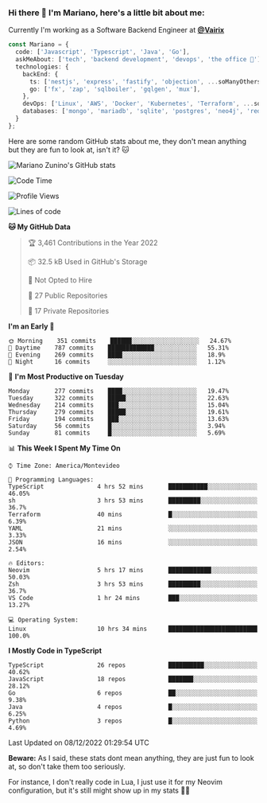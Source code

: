 ### Hi there 👋 I'm Mariano, here's a little bit about me:

Currently I'm working as a Software Backend Engineer at [**@Vairix**](https://vairix.com)

```ts
const Mariano = {
  code: ['Javascript', 'Typescript', 'Java', 'Go'],
  askMeAbout: ['tech', 'backend development', 'devops', 'the office 💼'],
  technologies: {
    backEnd: {
      ts: ['nestjs', 'express', 'fastify', 'objection', ...soManyOthersFrameworks],
      go: ['fx', 'zap', 'sqlboiler', 'gqlgen', 'mux'],
    },
    devOps: ['Linux', 'AWS', 'Docker', 'Kubernetes', 'Terraform', ...soManyOthersTools],
    databases: ['mongo', 'mariadb', 'sqlite', 'postgres', 'neo4j', 'redis'],
  }
};
```

Here are some random GitHub stats about me, they don't mean anything but they are fun to look at, isn't it? 🐱

![Mariano Zunino's GitHub stats](https://github-readme-stats.vercel.app/api?username=marianozunino&count_private=true&show_icons=true&theme=radical)

<!--START_SECTION:waka-->
![Code Time](http://img.shields.io/badge/Code%20Time-361%20hrs%2018%20mins-blue)

![Profile Views](http://img.shields.io/badge/Profile%20Views-6-blue)

![Lines of code](https://img.shields.io/badge/From%20Hello%20World%20I%27ve%20Written-376%20Thousand%20lines%20of%20code-blue)

**🐱 My GitHub Data** 

> 🏆 3,461 Contributions in the Year 2022
 > 
> 📦 32.5 kB Used in GitHub's Storage 
 > 
> 🚫 Not Opted to Hire
 > 
> 📜 27 Public Repositories 
 > 
> 🔑 17 Private Repositories  
 > 
**I'm an Early 🐤** 

```text
🌞 Morning    351 commits    ██████░░░░░░░░░░░░░░░░░░░   24.67% 
🌆 Daytime    787 commits    █████████████░░░░░░░░░░░░   55.31% 
🌃 Evening    269 commits    ████░░░░░░░░░░░░░░░░░░░░░   18.9% 
🌙 Night      16 commits     ░░░░░░░░░░░░░░░░░░░░░░░░░   1.12%

```
📅 **I'm Most Productive on Tuesday** 

```text
Monday       277 commits    ████░░░░░░░░░░░░░░░░░░░░░   19.47% 
Tuesday      322 commits    █████░░░░░░░░░░░░░░░░░░░░   22.63% 
Wednesday    214 commits    ███░░░░░░░░░░░░░░░░░░░░░░   15.04% 
Thursday     279 commits    █████░░░░░░░░░░░░░░░░░░░░   19.61% 
Friday       194 commits    ███░░░░░░░░░░░░░░░░░░░░░░   13.63% 
Saturday     56 commits     █░░░░░░░░░░░░░░░░░░░░░░░░   3.94% 
Sunday       81 commits     █░░░░░░░░░░░░░░░░░░░░░░░░   5.69%

```


📊 **This Week I Spent My Time On** 

```text
⌚︎ Time Zone: America/Montevideo

💬 Programming Languages: 
TypeScript               4 hrs 52 mins       ███████████░░░░░░░░░░░░░░   46.05% 
sh                       3 hrs 53 mins       █████████░░░░░░░░░░░░░░░░   36.7% 
Terraform                40 mins             █░░░░░░░░░░░░░░░░░░░░░░░░   6.39% 
YAML                     21 mins             ░░░░░░░░░░░░░░░░░░░░░░░░░   3.33% 
JSON                     16 mins             ░░░░░░░░░░░░░░░░░░░░░░░░░   2.54%

🔥 Editors: 
Neovim                   5 hrs 17 mins       ████████████░░░░░░░░░░░░░   50.03% 
Zsh                      3 hrs 53 mins       █████████░░░░░░░░░░░░░░░░   36.7% 
VS Code                  1 hr 24 mins        ███░░░░░░░░░░░░░░░░░░░░░░   13.27%

💻 Operating System: 
Linux                    10 hrs 34 mins      █████████████████████████   100.0%

```

**I Mostly Code in TypeScript** 

```text
TypeScript               26 repos            ██████████░░░░░░░░░░░░░░░   40.62% 
JavaScript               18 repos            ███████░░░░░░░░░░░░░░░░░░   28.12% 
Go                       6 repos             ██░░░░░░░░░░░░░░░░░░░░░░░   9.38% 
Java                     4 repos             █░░░░░░░░░░░░░░░░░░░░░░░░   6.25% 
Python                   3 repos             █░░░░░░░░░░░░░░░░░░░░░░░░   4.69%

```



 Last Updated on 08/12/2022 01:29:54 UTC
<!--END_SECTION:waka-->

**Beware:** As I said, these stats dont mean anything, they are just fun to look at, so don't take them too seriously.

For instance, I don't really code in Lua, I just use it for my Neovim configuration, but it's still might show up in my stats 🤷‍♂️
